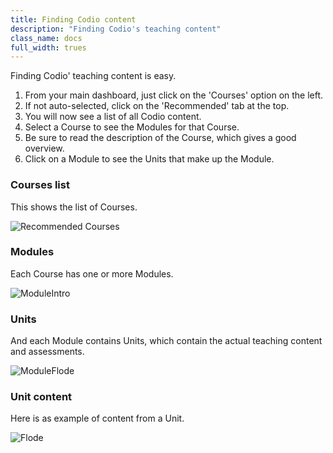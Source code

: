 ```yaml
---
title: Finding Codio content
description: "Finding Codio's teaching content"
class_name: docs
full_width: trues
---
```


Finding Codio' teaching content is easy. 

1. From your main dashboard, just click on the 'Courses' option on the left. 
1. If not auto-selected, click on the 'Recommended' tab at the top.
1. You will now see a list of all Codio content.
1. Select a Course to see the Modules for that Course.
1. Be sure to read the description of the Course, which gives a good overview.
1. Click on a Module to see the Units that make up the Module.

### Courses list
This shows the list of Courses.

![Recommended Courses](/img/docs/courses_recomend.png)

### Modules
Each Course has one or more Modules.

![ModuleIntro](/img/docs/introprogramming.png)

### Units
And each Module contains Units, which contain the actual teaching content and assessments.

![ModuleFlode](/img/docs/moduleflode.png)

### Unit content
Here is as example of content from a Unit.

![Flode](/img/docs/flodeunit.png)
